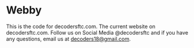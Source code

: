 # Webby
This is the code for decodersftc.com. The current website on decodersftc.com. Follow us on Social Media @decodersftc and if you have any questions, email us at decoders18@gmail.com.
